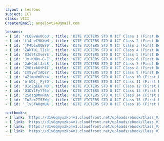 ```yaml
--- 
layout : lessons 
subject: ICT
class: VIII
CreaterEmail: angelovt24@gmail.com

lessons: 
- { id: 'rLQBvWu0CoU', title: 'KITE VICTERS STD 8 ICT Class 1 (First Bell-ഫസ്റ്റ് ബെല്‍)' }
- { id: 'L14LeC9HXwM', title: 'KITE VICTERS STD 8 ICT Class 2 (First Bell-ഫസ്റ്റ് ബെല്‍)' }
- { id: 'jP4DiwQOEY0', title: 'KITE VICTERS STD 8 ICT Class 3 (First Bell-ഫസ്റ്റ് ബെല്‍)' }
- { id: 'ZWkTu1_lIsk', title: 'KITE VICTERS STD 8 ICT Class 4 (First Bell-ഫസ്റ്റ് ബെല്‍)' }
- { id: '83d9txXveYE', title: 'KITE VICTERS STD 8 ICT Class 5 (First Bell-ഫസ്റ്റ് ബെല്‍)' }
- { id: 'Jm-KN8v-G-E', title: 'KITE VICTERS STD 8 ICT Class 6 (First Bell-ഫസ്റ്റ് ബെല്‍)' }
- { id: '2aHCbLtJzL8', title: 'KITE VICTERS STD 8 ICT Class 7 (First Bell-ഫസ്റ്റ് ബെല്‍)' }
- { id: 'ZVBtxkOtMII', title: 'KITE VICTERS STD 8 ICT Class 8 (First Bell-ഫസ്റ്റ് ബെല്‍)' }
- { id: 'Im9ywfzAQzY', title: 'KITE VICTERS STD 8 ICT Class 9 (First Bell-ഫസ്റ്റ് ബെല്‍)' }
- { id: '4ZimuVmDVz4', title: 'KITE VICTERS STD 8 ICT Class 10 (First Bell-ഫസ്റ്റ് ബെല്‍)' }
- { id: 'b-WD1j_Pj7Q', title: 'KITE VICTERS STD 8 ICT Class 11 (First Bell-ഫസ്റ്റ് ബെല്‍)' }
- { id: 'UIoZgEEa_N0', title: 'KITE VICTERS STD 8 ICT Class 12 (First Bell-ഫസ്റ്റ് ബെല്‍)' }
- { id: 'Q3DY1FyY76o', title: 'KITE VICTERS STD 8 ICT Class 13 (First Bell-ഫസ്റ്റ് ബെല്‍)' }
- { id: '2Sdtq8MHFmA', title: 'KITE VICTERS STD 8 ICT Class 14 (First Bell-ഫസ്റ്റ് ബെല്‍)' }
- { id: 'Tu2ec7T53Wg', title: 'KITE VICTERS STD 8 ICT Class 15 (First Bell-ഫസ്റ്റ് ബെല്‍)' }
- { id: '_lvSfAOqmUA', title: 'KITE VICTERS STD 8 ICT Class 16 (First Bell-ഫസ്റ്റ് ബെല്‍)' }

textbooks:
- { link: 'https://d1v6qmyxzkp4v1.cloudfront.net/uploads/ebook/Class_VIII/ICT%20English/ICTEnglish.pdf', title: 'ICT Part -1' , medium: 'English' }
- { link: 'https://d1v6qmyxzkp4v1.cloudfront.net/uploads/ebook/Class_VIII/ICT-8(E)_Vol-2/ICT-8(E)_Vol-2.pdf', title: 'ICT Part -2' , medium: 'English' }
- { link: 'https://d1v6qmyxzkp4v1.cloudfront.net/uploads/ebook/Class_VIII/ICT%20Malayalam/ICTMalayalam.pdf', title: 'ICT Part -1' , medium: 'Malayalam' }
- { link: 'https://d1v6qmyxzkp4v1.cloudfront.net/uploads/ebook/Class_VIII/ICT-8(M)_Vol-2/ICT-8(M)_Vol-2.pdf', title: 'ICT Part -2' , medium: 'Malayalam' }
--- 
```

